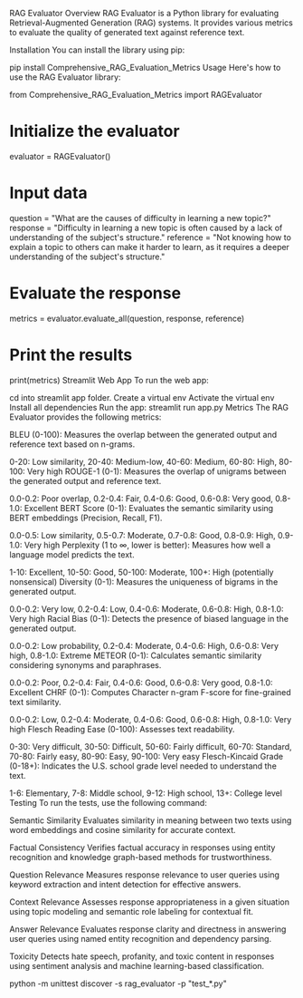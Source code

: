 RAG Evaluator
Overview
RAG Evaluator is a Python library for evaluating Retrieval-Augmented Generation (RAG) systems. It provides various metrics to evaluate the quality of generated text against reference text.

Installation
You can install the library using pip:

pip install Comprehensive_RAG_Evaluation_Metrics
Usage
Here's how to use the RAG Evaluator library:

from Comprehensive_RAG_Evaluation_Metrics import RAGEvaluator

# Initialize the evaluator
evaluator = RAGEvaluator()

# Input data
question = "What are the causes of difficulty in learning a new topic?"
response = "Difficulty in learning a new topic is often caused by a lack of understanding of the subject's structure."
reference = "Not knowing how to explain a topic to others can make it harder to learn, as it requires a deeper understanding of the subject's structure."

# Evaluate the response
metrics = evaluator.evaluate_all(question, response, reference)

# Print the results
print(metrics)
Streamlit Web App
To run the web app:

cd into streamlit app folder.
Create a virtual env
Activate the virtual env
Install all dependencies
Run the app:
streamlit run app.py
Metrics
The RAG Evaluator provides the following metrics:

BLEU (0-100): Measures the overlap between the generated output and reference text based on n-grams.

0-20: Low similarity, 20-40: Medium-low, 40-60: Medium, 60-80: High, 80-100: Very high
ROUGE-1 (0-1): Measures the overlap of unigrams between the generated output and reference text.

0.0-0.2: Poor overlap, 0.2-0.4: Fair, 0.4-0.6: Good, 0.6-0.8: Very good, 0.8-1.0: Excellent
BERT Score (0-1): Evaluates the semantic similarity using BERT embeddings (Precision, Recall, F1).

0.0-0.5: Low similarity, 0.5-0.7: Moderate, 0.7-0.8: Good, 0.8-0.9: High, 0.9-1.0: Very high
Perplexity (1 to ∞, lower is better): Measures how well a language model predicts the text.

1-10: Excellent, 10-50: Good, 50-100: Moderate, 100+: High (potentially nonsensical)
Diversity (0-1): Measures the uniqueness of bigrams in the generated output.

0.0-0.2: Very low, 0.2-0.4: Low, 0.4-0.6: Moderate, 0.6-0.8: High, 0.8-1.0: Very high
Racial Bias (0-1): Detects the presence of biased language in the generated output.

0.0-0.2: Low probability, 0.2-0.4: Moderate, 0.4-0.6: High, 0.6-0.8: Very high, 0.8-1.0: Extreme
METEOR (0-1): Calculates semantic similarity considering synonyms and paraphrases.

0.0-0.2: Poor, 0.2-0.4: Fair, 0.4-0.6: Good, 0.6-0.8: Very good, 0.8-1.0: Excellent
CHRF (0-1): Computes Character n-gram F-score for fine-grained text similarity.

0.0-0.2: Low, 0.2-0.4: Moderate, 0.4-0.6: Good, 0.6-0.8: High, 0.8-1.0: Very high
Flesch Reading Ease (0-100): Assesses text readability.

0-30: Very difficult, 30-50: Difficult, 50-60: Fairly difficult, 60-70: Standard, 70-80: Fairly easy, 80-90: Easy, 90-100: Very easy
Flesch-Kincaid Grade (0-18+): Indicates the U.S. school grade level needed to understand the text.

1-6: Elementary, 7-8: Middle school, 9-12: High school, 13+: College level
Testing
To run the tests, use the following command:

Semantic Similarity Evaluates similarity in meaning between two texts using word embeddings and cosine similarity for accurate context.

Factual Consistency Verifies factual accuracy in responses using entity recognition and knowledge graph-based methods for trustworthiness.

Question Relevance Measures response relevance to user queries using keyword extraction and intent detection for effective answers.

Context Relevance Assesses response appropriateness in a given situation using topic modeling and semantic role labeling for contextual fit.

Answer Relevance Evaluates response clarity and directness in answering user queries using named entity recognition and dependency parsing.

Toxicity Detects hate speech, profanity, and toxic content in responses using sentiment analysis and machine learning-based classification.

python -m unittest discover -s rag_evaluator -p "test_*.py"